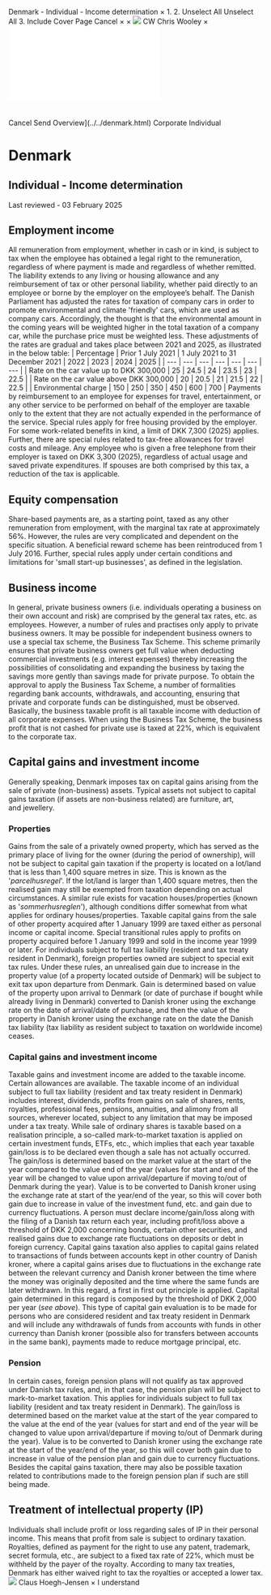 Denmark - Individual - Income determination
×
1.
2.
Unselect All
Unselect All
3.
Include Cover Page
Cancel
×
×
![](../../-/media/world-wide-tax-summaries/attachments/global---chris-wooley.ashx%3Frev=ac5e5f3223b34096b1afc2a6009c7320&revision=ac5e5f32-23b3-4096-b1af-c2a6009c7320&hash=859B7ADC84DC2CBEC9760E9E6EE7DE6D0A8BFCDF)
CW
Chris Wooley
×
![](income-determination.html)
######
Cancel
Send
Overview](../../denmark.html)
Corporate
Individual
# Denmark
## Individual - Income determination
Last reviewed - 03 February 2025
## Employment income
All remuneration from employment, whether in cash or in kind, is subject to tax when the employee has obtained a legal right to the remuneration, regardless of where payment is made and regardless of whether remitted. The liability extends to any living or housing allowance and any reimbursement of tax or other personal liability, whether paid directly to an employee or borne by the employer on the employee’s behalf.
The Danish Parliament has adjusted the rates for taxation of company cars in order to promote environmental and climate 'friendly' cars, which are used as company cars. Accordingly, the thought is that the environmental amount in the coming years will be weighted higher in the total taxation of a company car, while the purchase price must be weighted less.
These adjustments of the rates are gradual and takes place between 2021 and 2025, as illustrated in the below table:
| Percentage | Prior 1 July 2021 | 1 July 2021 to 31 December 2021 | 2022 | 2023 | 2024 | 2025 |
| --- | --- | --- | --- | --- | --- | --- |
| Rate on the car value up to DKK 300,000 | 25 | 24.5 | 24 | 23.5 | 23 | 22.5 |
| Rate on the car value above DKK 300,000 | 20 | 20.5 | 21 | 21.5 | 22 | 22.5 |
| Environmental charge | 150 | 250 | 350 | 450 | 600 | 700 |
Payments by reimbursement to an employee for expenses for travel, entertainment, or any other service to be performed on behalf of the employer are taxable only to the extent that they are not actually expended in the performance of the service. Special rules apply for free housing provided by the employer. For some work-related benefits in kind, a limit of DKK 7,300 (2025) applies. Further, there are special rules related to tax-free allowances for travel costs and mileage.
Any employee who is given a free telephone from their employer is taxed on DKK 3,300 (2025), regardless of actual usage and saved private expenditures. If spouses are both comprised by this tax, a reduction of the tax is applicable.
## Equity compensation
Share-based payments are, as a starting point, taxed as any other remuneration from employment, with the marginal tax rate at approximately 56%. However, the rules are very complicated and dependent on the specific situation. A beneficial reward scheme has been reintroduced from 1 July 2016.
Further, special rules apply under certain conditions and limitations for 'small start-up businesses', as defined in the legislation.
## Business income
In general, private business owners (i.e. individuals operating a business on their own account and risk) are comprised by the general tax rates, etc. as employees. However, a number of rules and practises only apply to private business owners.
It may be possible for independent business owners to use a special tax scheme, the Business Tax Scheme. This scheme primarily ensures that private business owners get full value when deducting commercial investments (e.g. interest expenses) thereby increasing the possibilities of consolidating and expanding the business by taxing the savings more gently than savings made for private purpose.
To obtain the approval to apply the Business Tax Scheme, a number of formalities regarding bank accounts, withdrawals, and accounting, ensuring that private and corporate funds can be distinguished, must be observed. Basically, the business taxable profit is all taxable income with deduction of all corporate expenses. When using the Business Tax Scheme, the business profit that is not cashed for private use is taxed at 22%, which is equivalent to the corporate tax.
## Capital gains and investment income
Generally speaking, Denmark imposes tax on capital gains arising from the sale of private (non-business) assets. Typical assets not subject to capital gains taxation (if assets are non-business related) are furniture, art, and jewellery.
### Properties
Gains from the sale of a privately owned property, which has served as the primary place of living for the owner (during the period of ownership), will not be subject to capital gain taxation if the property is located on a lot/land that is less than 1,400 square metres in size. This is known as the '*parcelhusregel*'. If the lot/land is larger than 1,400 square metres, then the realised gain may still be exempted from taxation depending on actual circumstances. A similar rule exists for vacation houses/properties (known as '*sommerhusreglen*'), although conditions differ somewhat from what applies for ordinary houses/properties.
Taxable capital gains from the sale of other property acquired after 1 January 1999 are taxed either as personal income or capital income. Special transitional rules apply to profits on property acquired before 1 January 1999 and sold in the income year 1999 or later.
For individuals subject to full tax liability (resident and tax treaty resident in Denmark), foreign properties owned are subject to special exit tax rules. Under these rules, an unrealised gain due to increase in the property value (of a property located outside of Denmark) will be subject to exit tax upon departure from Denmark. Gain is determined based on value of the property upon arrival to Denmark (or date of purchase if bought while already living in Denmark) converted to Danish kroner using the exchange rate on the date of arrival/date of purchase, and then the value of the property in Danish kroner using the exchange rate on the date the Danish tax liability (tax liability as resident subject to taxation on worldwide income) ceases.
### Capital gains and investment income
Taxable gains and investment income are added to the taxable income. Certain allowances are available.
The taxable income of an individual subject to full tax liability (resident and tax treaty resident in Denmark) includes interest, dividends, profits from gains on sale of shares, rents, royalties, professional fees, pensions, annuities, and alimony from all sources, wherever located, subject to any limitation that may be imposed under a tax treaty.
While sale of ordinary shares is taxable based on a realisation principle, a so-called mark-to-market taxation is applied on certain investment funds, ETFs, etc., which implies that each year taxable gain/loss is to be declared even though a sale has not actually occurred. The gain/loss is determined based on the market value at the start of the year compared to the value end of the year (values for start and end of the year will be changed to value upon arrival/departure if moving to/out of Denmark during the year). Value is to be converted to Danish kroner using the exchange rate at start of the year/end of the year, so this will cover both gain due to increase in value of the investment fund, etc. and gain due to currency fluctuations.
A person must declare income/gain/loss along with the filing of a Danish tax return each year, including profit/loss above a threshold of DKK 2,000 concerning bonds, certain other securities, and realised gains due to exchange rate fluctuations on deposits or debt in foreign currency.
Capital gains taxation also applies to capital gains related to transactions of funds between accounts kept in other country of Danish kroner, where a capital gains arises due to fluctuations in the exchange rate between the relevant currency and Danish kroner between the time where the money was originally deposited and the time where the same funds are later withdrawn. In this regard, a first in first out principle is applied. Capital gain determined in this regard is composed by the threshold of DKK 2,000 per year (*see above*). This type of capital gain evaluation is to be made for persons who are considered resident and tax treaty resident in Denmark and will include any withdrawals of funds from accounts with funds in other currency than Danish kroner (possible also for transfers between accounts in the same bank), payments made to reduce mortgage principal, etc.
### Pension
In certain cases, foreign pension plans will not qualify as tax approved under Danish tax rules, and, in that case, the pension plan will be subject to mark-to-market taxation. This applies for individuals subject to full tax liability (resident and tax treaty resident in Denmark).
The gain/loss is determined based on the market value at the start of the year compared to the value at the end of the year (values for start and end of the year will be changed to value upon arrival/departure if moving to/out of Denmark during the year). Value is to be converted to Danish kroner using the exchange rate at the start of the year/end of the year, so this will cover both gain due to increase in value of the pension plan and gain due to currency fluctuations.
Besides the capital gains taxation, there may also be possible taxation related to contributions made to the foreign pension plan if such are still being made.
## Treatment of intellectual property (IP)
Individuals shall include profit or loss regarding sales of IP in their personal income. This means that profit from sale is subject to ordinary taxation.
Royalties, defined as payment for the right to use any patent, trademark, secret formula, etc., are subject to a fixed tax rate of 22%, which must be withheld by the payer of the royalty. According to many tax treaties, Denmark has either waived right to tax the royalties or accepted a lower tax.
![](../../-/media/world-wide-tax-summaries/denmarkclaus-hoeghjensendenmark--clause-hoeghjensenpng20220714151116669.ashx%3Frev=479d58fbd249453d8b2cff2c456f30d9&revision=479d58fb-d249-453d-8b2c-ff2c456f30d9&hash=7F07421FF6EC2A7BE323AFB9CBDDF9B56873ACCF)
Claus Hoegh-Jensen
×
I understand